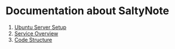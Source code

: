 # Documentation about SaltyNote

1.  [Ubuntu Server Setup](https://saltynote.github.io/saltynote-service/Ubuntu-Server-Setup.html)
2.  [Service Overview](https://saltynote.github.io/saltynote-service/Service-Overview.html)
3.  [Code Structure](https://saltynote.github.io/saltynote-service/Structure.html)